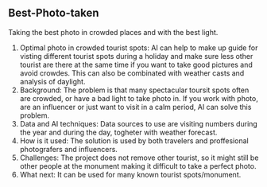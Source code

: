 ## Best-Photo-taken
Taking the best photo in crowded places and with the best light.
1.	Optimal photo in crowded tourist spots: AI can help to make up guide for visting different tourist spots during a holiday and make sure less other tourist are there at the same time if you want to take good pictures and avoid crowdes. This can also be combinated with weather casts and analysis of daylight.
2.	Background: The problem is that many spectacular toursit spots often are crowded, or have a bad light to take photo in. If you work with photo, are an influencer or just want to visit in a calm period, AI can solve this problem. 
3.	Data and AI techniques: Data sources to use are visiting numbers during the year and during the day, togheter with weather forecast. 
4.	How is it used: The solution is used by both travelers and proffesional photografers and influencers. 
5.	Challenges: The project does not remove other tourist, so it might still be other people at the monument making it difficult to take a perfect photo.
6.	What next: It can be used for many known tourist spots/monument.
